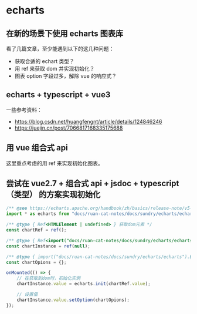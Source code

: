 # echarts

## 在新的场景下使用 echarts 图表库

看了几篇文章，至少能遇到以下的这几种问题：

- 获取合适的 echart 类型？
- 用 ref 来获取 dom 并实现初始化？
- 图表 option 字段过多，解除 vue 的响应式？

## echarts + typescript + vue3

一些参考资料：

- https://blog.csdn.net/huangfengnt/article/details/124846246
- https://juejin.cn/post/7066817168335175688

## 用 vue 组合式 api

这里重点考虑的用 ref 来实现初始化图表。

## 尝试在 vue2.7 + 组合式 api + jsdoc + typescript（类型） 的方案实现初始化

```js
/** @see https://echarts.apache.org/handbook/zh/basics/release-note/v5-upgrade-guide/#引用-echarts */
import * as echarts from "docs/ruan-cat-notes/docs/sundry/echarts/echarts";

/** @type { Ref<HTMLElement | undefined> } 获取dom元素 */
const chartRef = ref();

/** @type { Ref<import("docs/ruan-cat-notes/docs/sundry/echarts/echarts").EChartsType | null> } chart图表实例 */
const chartInstance = ref(null);

/** @type { import("docs/ruan-cat-notes/docs/sundry/echarts/echarts").EChartsOption } */
const chartOpions = {};

onMounted(() => {
    // 在获取到dom时，初始化实例
    chartInstance.value = echarts.init(chartRef.value);

    // 设置值
    chartInstance.value.setOption(chartOpions);
});
```
